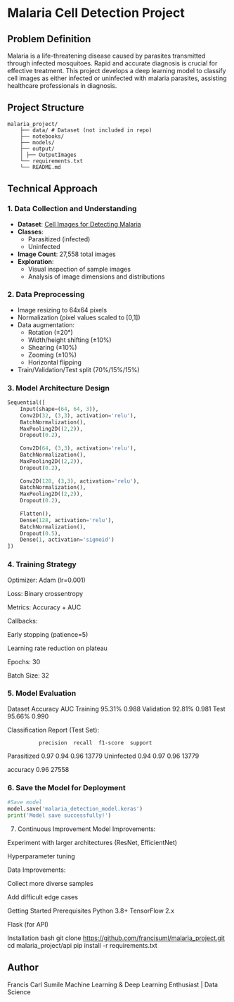 # Malaria Cell Detection Project

## Problem Definition
Malaria is a life-threatening disease caused by parasites transmitted through infected mosquitoes. Rapid and accurate diagnosis is crucial for effective treatment. This project develops a deep learning model to classify cell images as either infected or uninfected with malaria parasites, assisting healthcare professionals in diagnosis.

## Project Structure

```
malaria_project/
    ├── data/ # Dataset (not included in repo)
    ├── notebooks/ 
    ├── models/ 
    ├── output/
    │ ├── OutputImages
    └── requirements.txt
    └── README.md
```


## Technical Approach

### 1. Data Collection and Understanding
- **Dataset**: [Cell Images for Detecting Malaria](https://www.kaggle.com/datasets/iarunava/cell-images-for-detecting-malaria)
- **Classes**: 
  - Parasitized (infected)
  - Uninfected
- **Image Count**: 27,558 total images
- **Exploration**:
  - Visual inspection of sample images
  - Analysis of image dimensions and distributions

### 2. Data Preprocessing
- Image resizing to 64x64 pixels
- Normalization (pixel values scaled to [0,1])
- Data augmentation:
  - Rotation (±20°)
  - Width/height shifting (±10%)
  - Shearing (±10%)
  - Zooming (±10%)
  - Horizontal flipping
- Train/Validation/Test split (70%/15%/15%)

### 3. Model Architecture Design
```python
Sequential([
    Input(shape=(64, 64, 3)),
    Conv2D(32, (3,3), activation='relu'),
    BatchNormalization(),
    MaxPooling2D((2,2)),
    Dropout(0.2),
    
    Conv2D(64, (3,3), activation='relu'),
    BatchNormalization(),
    MaxPooling2D((2,2)),
    Dropout(0.2),
    
    Conv2D(128, (3,3), activation='relu'),
    BatchNormalization(),
    MaxPooling2D((2,2)),
    Dropout(0.2),
    
    Flatten(),
    Dense(128, activation='relu'),
    BatchNormalization(),
    Dropout(0.5),
    Dense(1, activation='sigmoid')
])
```
### 4. Training Strategy
Optimizer: Adam (lr=0.001)

Loss: Binary crossentropy

Metrics: Accuracy + AUC

Callbacks:

Early stopping (patience=5)

Learning rate reduction on plateau

Epochs: 30

Batch Size: 32

### 5. Model Evaluation
Dataset	Accuracy	AUC
Training	95.31%	0.988
Validation	92.81%	0.981
Test	95.66%	0.990

Classification Report (Test Set):

              precision  recall  f1-score  support

Parasitized       0.97     0.94      0.96    13779
Uninfected       0.94      0.97      0.96    13779

accuracy                           0.96     27558

### 6. Save the Model for Deployment
```python
#Save model
model.save('malaria_detection_model.keras')
print('Model save successfully!')
```

7. Continuous Improvement
Model Improvements:

Experiment with larger architectures (ResNet, EfficientNet)

Hyperparameter tuning

Data Improvements:

Collect more diverse samples

Add difficult edge cases


Getting Started
Prerequisites
Python 3.8+
TensorFlow 2.x

Flask (for API)

Installation
bash
git clone https://github.com/francisuml/malaria_project.git
cd malaria_project/api
pip install -r requirements.txt


## Author
Francis Carl Sumile
Machine Learning & Deep Learning Enthusiast | Data Science
